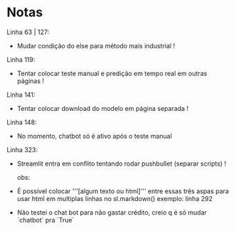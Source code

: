 # Notas

Linha 63 | 127:
- Mudar condição do else para método mais industrial                                  !

Linha 119:
- Tentar colocar teste manual e predição em tempo real em outras páginas              !

Linha 141:
- Tentar colocar download do modelo em página separada                                !

Linha 148:
- No momento, chatbot só é ativo após o teste manual

Linha 323:
- Streamlit entra em conflito tentando rodar pushbullet (separar scripts)             !

  obs:
- É possível colocar '''[algum texto ou html]''' entre essas três aspas para usar html em multiplas linhas no sl.markdown()
  exemplo: linha 292

- Não testei o chat bot para não gastar crédito, creio q é só mudar ´chatbot´ pra ´True´
